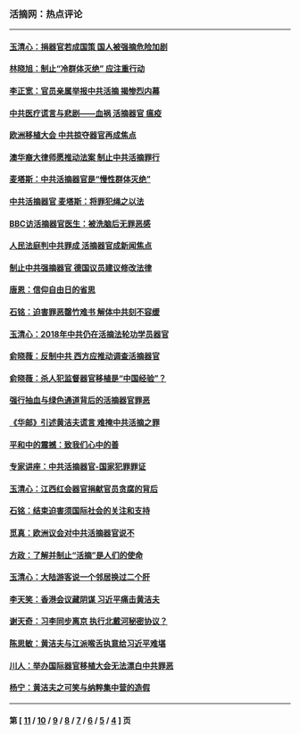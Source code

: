 ### 活摘网：热点评论
---
#### [玉清心：捐器官若成国策 国人被强摘危险加剧](../../pages/nf5879/n12802713.md?05260430) 
#### [林晓旭：制止“冷群体灭绝” 应注重行动](../../pages/nf5879/n12779736.md?05260430) 
#### [李正宽：官员亲属举报中共活摘 揭惨烈内幕](../../pages/nf5879/n12684490.md?05260430) 
#### [中共医疗谎言与悲剧——血祸 活摘器官 瘟疫](../../pages/nf5879/n12372103.md?05260430) 
#### [欧洲移植大会 中共掠夺器官再成焦点](../../pages/nf5879/n11538883.md?05260430) 
#### [澳华裔大律师愿推动法案 制止中共活摘罪行](../../pages/nf5879/n11377039.md?05260430) 
#### [麦塔斯：中共活摘器官是“慢性群体灭绝”](../../pages/nf5879/n11350529.md?05260430) 
#### [中共活摘器官 麦塔斯：将罪犯绳之以法](../../pages/nf5879/n11347973.md?05260430) 
#### [BBC访活摘器官医生：被洗脑后无罪恶感](../../pages/nf5879/n11335935.md?05260430) 
#### [人民法庭判中共罪成 活摘器官成新闻焦点](../../pages/nf5879/n11331578.md?05260430) 
#### [制止中共强摘器官 德国议员建议修改法律](../../pages/nf5879/n11249451.md?05260430) 
#### [唐恩：信仰自由日的省思](../../pages/nf5879/n11003525.md?05260430) 
#### [石铭：迫害罪恶罄竹难书  解体中共刻不容缓](../../pages/nf5879/n10942855.md?05260430) 
#### [玉清心：2018年中共仍在活摘法轮功学员器官](../../pages/nf5879/n10914646.md?05260430) 
#### [俞晓薇：反制中共 西方应推动调查活摘器官](../../pages/nf5879/n10794671.md?05260430) 
#### [俞晓薇：杀人犯监督器官移植是“中国经验”？](../../pages/nf5879/n10466427.md?05260430) 
#### [强行抽血与绿色通道背后的活摘器官罪恶](../../pages/nf5879/n10004708.md?05260430) 
#### [《华邮》引述黄洁夫谎言 难掩中共活摘之罪](../../pages/nf5879/n9642309.md?05260430) 
#### [平和中的震撼：致我们心中的善](../../pages/nf5879/n9021123.md?05260430) 
#### [专家讲座：中共活摘器官-国家犯罪罪证](../../pages/nf5879/n8828153.md?05260430) 
#### [玉清心：江西红会器官捐献官员贪腐的背后](../../pages/nf5879/n8522122.md?05260430) 
#### [石铭：结束迫害须国际社会的关注和支持](../../pages/nf5879/n8443497.md?05260430) 
#### [觅真：欧洲议会对中共活摘器官说不](../../pages/nf5879/n8337486.md?05260430) 
#### [方政：了解并制止“活摘”是人们的使命](../../pages/nf5879/n8329214.md?05260430) 
#### [玉清心：大陆游客说一个邻居换过二个肝](../../pages/nf5879/n8291404.md?05260430) 
#### [李天笑：香港会议藏阴谋 习近平痛击黄洁夫](../../pages/nf5879/n8241459.md?05260430) 
#### [谢天奇：习李同步离京 执行北戴河秘密协议？](../../pages/nf5879/n8230418.md?05260430) 
#### [陈思敏：黄洁夫与江派喉舌执意给习近平难堪](../../pages/nf5879/n8222166.md?05260430) 
#### [川人：举办国际器官移植大会无法漂白中共罪恶](../../pages/nf5879/n8221121.md?05260430) 
#### [杨宁：黄洁夫之可笑与纳粹集中营的造假](../../pages/nf5879/n8219897.md?05260430) 

---
#### 第 [ [11](./11.md?05260430) / [10](./10.md?05260430) / [9](./9.md?05260430) / [8](./8.md?05260430) / [7](./7.md?05260430) / [6](./6.md?05260430) / [5](./5.md?05260430) / [4](./4.md?05260430) ] 页
